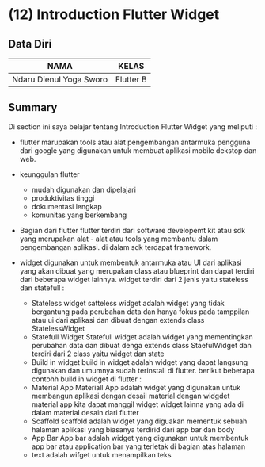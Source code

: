 # (12) Introduction Flutter Widget

## Data Diri

| NAMA |  KELAS
|--|--|
| Ndaru Dienul Yoga Sworo  |  Flutter B

## Summary

Di section ini saya belajar tentang Introduction Flutter Widget yang meliputi :

- flutter marupakan tools atau alat pengembangan antarmuka pengguna dari google yang digunakan untuk membuat aplikasi mobile dekstop dan web.
- keunggulan flutter

  - mudah digunakan dan dipelajari
  - produktivitas tinggi
  - dokumentasi lengkap
  - komunitas yang berkembang

- Bagian dari flutter
  flutter terdiri dari software developemt kit atau sdk yang merupakan alat - alat atau tools yang membantu dalam pengembangan aplikasi. di dalam sdk terdapat framework.

- widget digunakan untuk membentuk antarmuka atau UI dari aplikasi yang akan dibuat yang merupakan class atau blueprint dan dapat terdiri dari beberapa widget lainnya. widget terdiri dari 2 jenis yaitu stateless dan statefull :

  - Stateless widget
    satteless widget adalah widget yang tidak bergantung pada perubahan data dan hanya fokus pada tamppilan atau ui dari aplikasi dan dibuat dengan extends class StatelessWidget
  - Statefull Widget
    Statefull widget adalah widget yang mementingkan perubahan data dan dibuat denga extends class StaefulWidget dan terdiri dari 2 class yaitu widget dan state
  - Build in widget
    build in widget adalah widget yang dapat langsung digunakan dan umumnya sudah terinstall di flutter. berikut beberapa contohh build in widget di flutter :
  - Material App
    Materiall App adalah widget yang digunakan untuk membangun aplikasi dengan desail material dengan widgdet material app kita dapat manggil widget widget lainna yang ada di dalam material desain dari flutter
  - Scaffold
    scaffold adalah widget yang diguakan mementuk sebuah halaman aplikasi yang biasanya terdirid dari app bar dan body
  - App Bar
    App bar adalah widget yang digunakan untuk membentuk app bar atau application bar yang terletak di bagian atas halaman
  - text adalah wifget untuk menampilkan teks
